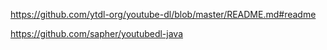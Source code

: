 


https://github.com/ytdl-org/youtube-dl/blob/master/README.md#readme


https://github.com/sapher/youtubedl-java